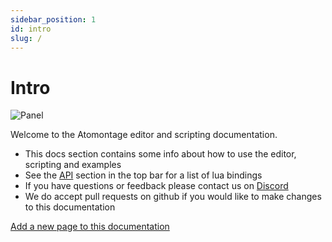 ```yaml
---
sidebar_position: 1
id: intro
slug: /
---
```


# Intro

![Panel](/img/editor-basics/banner.png)

Welcome to the Atomontage editor and scripting documentation. 

* This docs section contains some info about how to use the editor, scripting and examples 
* See the [API](api/intro) section in the top bar for a list of lua bindings
* If you have questions or feedback please contact us on [Discord](https://discord.gg/JpaAnchqcw)
* We do accept pull requests on github if you would like to make changes to this documentation

[Add a new page to this documentation](https://github.com/AtomontageInc/atomontage-docs/new/master/docs/manual/?filename=30-sidebar-name.mdx&value=%23%20Header%0A%0AYour%20text%0A%0AThe%20file%20name%20is%20used%20in%20the%20sidebar%20and%20url%0AThe%20number%20in%20the%20file%20name%20is%20used%20for%20ordering%20in%20the%20sidebar%0A%0A%23%20Heading%20%28rank%201%29%0A%23%23%20Heading%202%0A%23%23%23%203%0A%23%23%23%23%204%0A%23%23%23%23%23%205%0A%23%23%23%23%23%23%206%0A%0A%3E%20Block%20quote%0A%0A%2A%20Unordered%0A%2A%20List%0A%0A1.%20Ordered%0A2.%20List%0A%0AA%20paragraph%2C%20introducing%20a%20thematic%20break%3A%0A%0A---%0A%0A%60%60%60lua%0Asome.code%28%29%0A%60%60%60%0A%0Aa%20%5Blink%5D%28https%3A%2F%2Fexample.com%29%2C%20%0Aan%20%21%5Bimage%5D%28%2Fimg%2Flogo.svg%29%20%2C%20%0Asome%20%2Aemphasis%2A%2C%0Asomething%20%2A%2Astrong%2A%2A%2C%20and%20finally%20a%20little%20%60code%28%29%60.)
